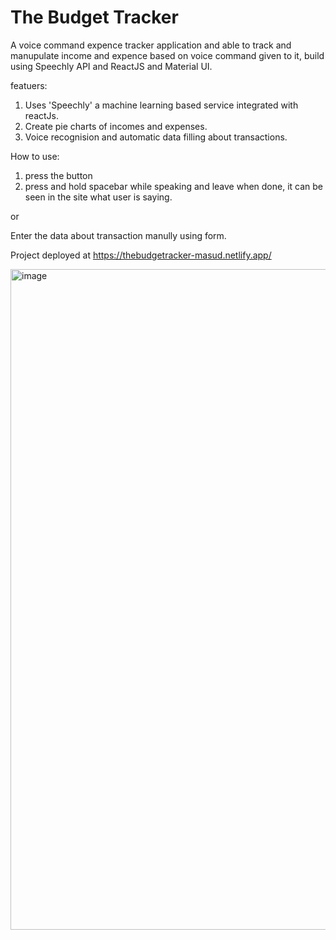 # The Budget Tracker
A voice command expence tracker application and able to track and manupulate income and expence based on voice command given to it, build using Speechly API and ReactJS and Material UI.

featuers:
1. Uses 'Speechly' a machine learning based service integrated with reactJs.
2. Create pie charts of incomes and expenses.
3. Voice recognision and automatic data filling about transactions.

How to use:
  1. press the button 
  2. press and hold spacebar while speaking and leave when done, it can be seen in the site what user is saying.
  
  or
  
  Enter the data about transaction manully using form.

Project deployed at https://thebudgetracker-masud.netlify.app/

<img width="1057" alt="image" src="https://user-images.githubusercontent.com/65458743/189540685-855d54b1-108e-4aa7-9db2-652eb7a6d30f.png">

